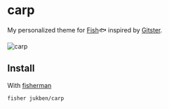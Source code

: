# carp

My personalized theme for [Fish]🐟 inspired by [Gitster].

![carp]

## Install

With [fisherman]

```
fisher jukben/carp
```

[fisherman]: https://github.com/fisherman/fisherman
[carp]: https://user-images.githubusercontent.com/8135252/34343537-9e4e74c0-e9d3-11e7-81e7-6c9a742c342a.gif
[Fish]: https://fishshell.com
[Gitster]: https://github.com/robbyrussell/oh-my-zsh/wiki/External-themes#gitster

